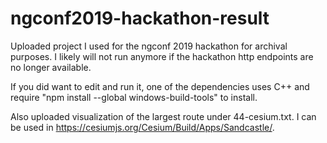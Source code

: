 # ngconf2019-hackathon-result
Uploaded project I used for the ngconf 2019 hackathon for archival purposes. I likely will not run anymore if the hackathon http endpoints are no longer available.

If you did want to edit and run it, one of the dependencies uses C++ and require "npm install --global windows-build-tools" to install.

Also uploaded visualization of the largest route under 44-cesium.txt. I can be used in https://cesiumjs.org/Cesium/Build/Apps/Sandcastle/.
